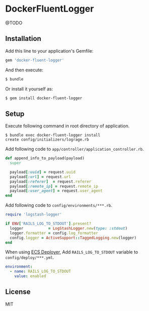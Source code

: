 # DockerFluentLogger

@TODO

## Installation

Add this line to your application's Gemfile:

```ruby
gem 'docker-fluent-logger'
```

And then execute:

```bash
$ bundle
```

Or install it yourself as:

```bash
$ gem install docker-fluent-logger
```

## Setup

Execute following command in root directory of application.
```
$ bundle exec docker-fluent-logger install
create config/initializers/lograge.rb
```

Add following code to `app/controller/application_controller.rb`.

```ruby
def append_info_to_payload(payload)
  super

  payload[:uuid] = request.uuid
  payload[:url] = request.url
  payload[:referer]  = request.referer
  payload[:remote_ip] = request.remote_ip
  payload[:user_agent] = request.user_agent
end
```

Add following code to `config/environments/***.rb`.

```ruby
require 'logstash-logger'

if ENV['RAILS_LOG_TO_STDOUT'].present?
  logger           = LogStashLogger.new(type: :stdout)
  logger.formatter = config.log_formatter
  config.logger = ActiveSupport::TaggedLogging.new(logger)
end
```

When using [ECS Deployer](https://github.com/naomichi-y/ecs_deployer), Add `RAILS_LOG_TO_STDOUT` variable to `config/deploy/***.yml`.

```yaml
environment:
  - name: RAILS_LOG_TO_STDOUT
    value: enabled
```

## License

MIT
